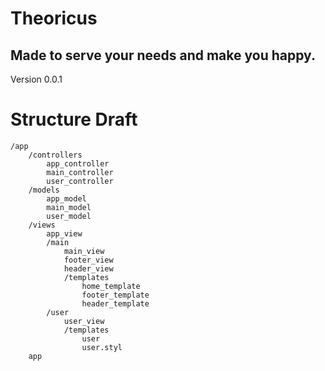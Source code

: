 # Theoricus

## Made to serve your needs and make you happy.

Version 0.0.1

# Structure  Draft

	/app
		/controllers
			app_controller
			main_controller
			user_controller
		/models
			app_model
			main_model
			user_model
		/views
			app_view
			/main
				main_view
				footer_view
				header_view
				/templates
					home_template
					footer_template
					header_template
			/user
				user_view
				/templates
					user
					user.styl
		app